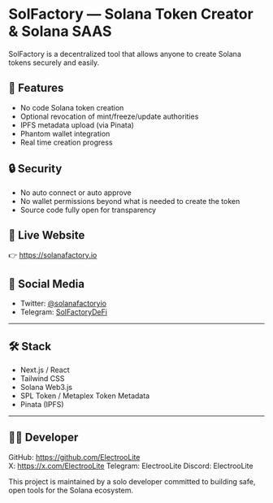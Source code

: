 # SolFactory — Solana Token Creator & Solana SAAS

SolFactory is a decentralized tool that allows anyone to create Solana tokens securely and easily.

## 🌟 Features

- No code Solana token creation
- Optional revocation of mint/freeze/update authorities
- IPFS metadata upload (via Pinata)
- Phantom wallet integration
- Real time creation progress

## 🔒 Security

- No auto connect or auto approve
- No wallet permissions beyond what is needed to create the token
- Source code fully open for transparency

## 🔗 Live Website

👉 https://solanafactory.io

## 📲 Social Media

- Twitter: [@solanafactoryio](https://x.com/solanafactoryio)
- Telegram: [SolFactoryDeFi](https://t.me/SolFactoryDeFi)

---

## 🛠 Stack

- Next.js / React
- Tailwind CSS
- Solana Web3.js
- SPL Token / Metaplex Token Metadata
- Pinata (IPFS)

---

## 👨‍💻 Developer

GitHub: https://github.com/ElectrooLite  
X: https://x.com/ElectrooLite
Telegram: ElectrooLite
Discord: ElectrooLite

This project is maintained by a solo developer committed to building safe, open tools for the Solana ecosystem.
